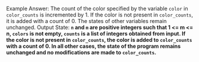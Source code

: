 Example Answer:
The count of the color specified by the variable `color` in `color_counts` is incremented by 1. If the color is not present in `color_counts`, it is added with a count of 0. The states of other variables remain unchanged.
Output State: **`n` and `m` are positive integers such that 1 <= m <= n, `colors` is not empty, `counts` is a list of integers obtained from input. If the color is not present in `color_counts`, the color is added to `color_counts` with a count of 0. In all other cases, the state of the program remains unchanged and no modifications are made to `color_counts`.**